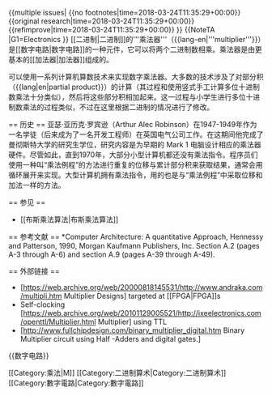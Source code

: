 {{multiple issues|
{{no footnotes|time=2018-03-24T11:35:29+00:00}}
{{original research|time=2018-03-24T11:35:29+00:00}}
{{refimprove|time=2018-03-24T11:35:29+00:00}}
}}
{{NoteTA
|G1=Electronics
}}
[[二进制|二进制]]的'''乘法器'''（{{lang-en|'''multiplier'''}}）是[[数字电路|数字电路]]的一种元件，它可以将两个二进制数相乘。乘法器是由更基本的[[加法器|加法器]]组成的。

可以使用一系列计算机算数技术来实现数字乘法器。大多数的技术涉及了对部分积（{{lang|en|partial product}}）的计算（其过程和使用竖式手工计算多位十进制数乘法十分类似），然后将这些部分积相加起来。这一过程与小学生进行多位十进制数乘法的过程类似，不过在这里根据二进制的情况进行了修改。

== 历史 ==
亚瑟·亚历克·罗宾逊（Arthur Alec Robinson）在1947-1949年作为一名学徒（后来成为了一名开发工程师）在英国电气公司工作。在这期间他完成了曼彻斯特大学的研究生学位，研究内容是为早期的 Mark 1 电脑设计相应的乘法器硬件。尽管如此，直到1970年，大部分小型计算机都还没有乘法指令。程序员们使用一种叫“乘法例程”的方法进行重复的位移与累计部分积来获取结果，通常会用循环展开来实现。大型计算机拥有乘法指令，用的也是与“乘法例程”中采取位移和加法一样的方法。

== 参见 ==
* [[布斯乘法算法|布斯乘法算法]]

== 参考文献 ==
*Computer Architecture: A quantitative Approach,  Hennessy and Patterson, 1990, Morgan Kaufmann Publishers, Inc. Section A.2 (pages A-3 through A-6) and section A.9 (pages A-39 through A-49).

== 外部链接 ==
* [https://web.archive.org/web/20000818145531/http://www.andraka.com/multipli.htm Multiplier Designs] targeted at [[FPGA|FPGA]]s
* Self-clocking [https://web.archive.org/web/20101129005521/http://ixeelectronics.com/openttl/Multiplier.html Multiplier] using TTL
* [http://www.fullchipdesign.com/binary_multiplier_digital.htm Binary Multiplier circuit using Half -Adders and digital gates.]

{{数字电路}}

[[Category:乘法|M]]
[[Category:二进制算术|Category:二进制算术]]
[[Category:數字電路|Category:數字電路]]